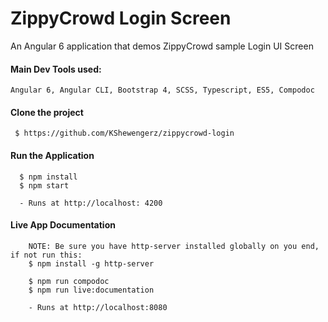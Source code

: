 # ZippyCrowd Login Screen
An Angular 6 application that demos ZippyCrowd sample Login UI Screen


#### Main Dev Tools used:
`Angular 6, Angular CLI, Bootstrap 4, SCSS, Typescript, ES5, Compodoc`

#### Clone the project
` $ https://github.com/KShewengerz/zippycrowd-login`

#### Run the Application
```
  $ npm install
  $ npm start
    
  - Runs at http://localhost: 4200
```

#### Live App Documentation
```
    NOTE: Be sure you have http-server installed globally on you end, if not run this:
    $ npm install -g http-server
  
    $ npm run compodoc
    $ npm run live:documentation
    
    - Runs at http://localhost:8080  
```


